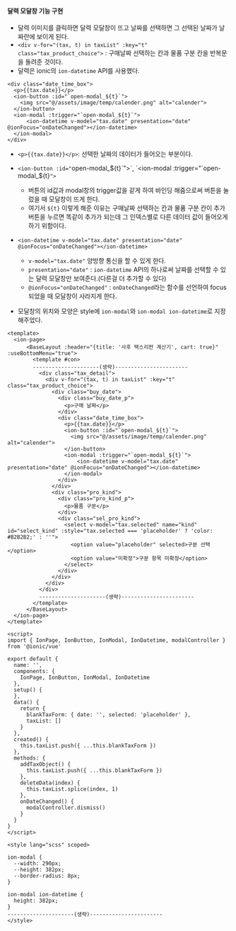 #### 달력 모달창 기능 구현
+ 달력 이미지를 클릭하면 달력 모달창이 뜨고 날짜를 선택하면 그 선택된 날짜가 날짜란에 보이게 된다.
+ `<div v-for="(tax, t) in taxList" :key="t" class="tax_product_choice">` : 구매날짜 선택하는 칸과 물품 구분 칸을 반복문을 돌려준 것이다.
+ 달력은 ionic의 `ion-datetime` API를 사용했다.
```node
<div class="date_time_box">
  <p>{{tax.date}}</p>
  <ion-button :id="`open-modal_${t}`">
    <img src="@/assets/image/temp/calender.png" alt="calender">
  </ion-button>
  <ion-modal :trigger="`open-modal_${t}`">
      <ion-datetime v-model="tax.date" presentation="date" @ionFocus="onDateChanged"></ion-datetime>
  </ion-modal>
</div>
```
+ `<p>{{tax.date}}</p>`: 선택한 날짜의 데이터가 들어오는 부분이다.
+ `<ion-button :id="`open-modal_${t}`">`, `<ion-modal :trigger="`open-modal_${t}`">`
  + 버튼의 id값과 modal창의 trigger값을 같게 하여 바인딩 해줌으로써 버튼을 눌렀을 때 모달창이 뜨게 한다.
  + 여기서 `${t}` 이렇게 해준 이유는 구매날짜 선택하는 칸과 물품 구분 칸이 추가 버튼을 누르면 똑같이 추가가 되는데 그 인덱스별로 다른 데이터 값이 들어오게 하기 위함이다.
+ `<ion-datetime v-model="tax.date" presentation="date" @ionFocus="onDateChanged"></ion-datetime>`
  + `v-model="tax.date"` 양방향 통신을 할 수 있게 한다.
  + `presentation="date"` : `ion-datetime` API의 하나로써 날짜를 선택할 수 있는 달력 모달창만 보여준다.(다른걸 더 추가할 수 있다)
  + `@ionFocus="onDateChanged"` : `onDateChanged`라는 함수를 선언하여 focus되었을 때 모달창이 사라지게 한다.

+ 모달창의 위치와 모양은 style에 `ion-modal`와 `ion-modal ion-datetime`로 지정해주었다.
```node
<template>
  <ion-page>
      <BaseLayout :header="{title: '사후 택스리펀 계산기', cart: true}" :useBottomMenu="true">
        <template #con>
        ---------------------(생략)-----------------------
          <div class="tax_detail">
            <div v-for="(tax, t) in taxList" :key="t" class="tax_product_choice">
              <div class="buy_date">
                <div class="buy_date_p">
                  <p>구매 날짜</p>
                </div>
                <div class="date_time_box">
                  <p>{{tax.date}}</p>
                  <ion-button :id="`open-modal_${t}`">
                    <img src="@/assets/image/temp/calender.png" alt="calender">
                  </ion-button>
                  <ion-modal :trigger="`open-modal_${t}`">
                      <ion-datetime v-model="tax.date" presentation="date" @ionFocus="onDateChanged"></ion-datetime>
                  </ion-modal>
                </div>
              </div>
              <div class="pro_kind">
                <div class="pro_kind_p">
                  <p>물품 구분</p>
                </div>
                <div class="sel_pro_kind">
                  <select v-model="tax.selected" name="kind" id="select_kind" :style="tax.selected === 'placeholder' ? 'color: #B2B2B2;' : ''">
                    <option value="placeholder" selected>구분 선택</option>
                    <option value="미확정">구분 항목 미확정</option>
                  </select>
                </div>
              </div>
            </div>
          </div>
          ---------------------(생략)-----------------------
        </template>
      </BaseLayout>
  </ion-page>
</template>

<script>
import { IonPage, IonButton, IonModal, IonDatetime, modalController } from '@ionic/vue'

export default {
  name: '',
  components: {
    IonPage, IonButton, IonModal, IonDatetime
  },
  setup() {
  },
  data() {
    return {
      blankTaxForm: { date: '', selected: 'placeholder' },
      taxList: []
    }
  },
  created() {
    this.taxList.push({ ...this.blankTaxForm })
  },
  methods: {
    addTaxObject() {
      this.taxList.push({ ...this.blankTaxForm })
    },
    deleteData(index) {
      this.taxList.splice(index, 1)
    },
    onDateChanged() {
      modalController.dismiss()
    }
  }
}
</script>

<style lang="scss" scoped>

ion-modal {
  --width: 290px;
  --height: 382px;
  --border-radius: 8px;
}

ion-modal ion-datetime {
  height: 382px;
}
---------------------(생략)-----------------------
</style>
```
